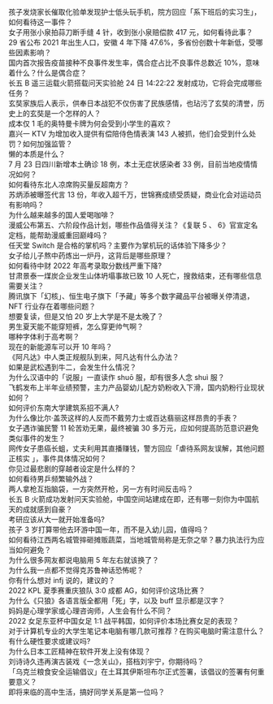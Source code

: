 孩子发烧家长催取化验单发现护士低头玩手机，院方回应「系下班后的实习生」，如何看待这一事件？  
女子用张小泉拍蒜刀断手缝 4 针，收到张小泉赔偿款 417 元，如何看待此事？  
29 省公布 2021 年出生人口，安徽 4 年下降 47.6%，多省份创数十年新低，受哪些因素影响？  
国内首次报告疫苗接种不良事件发生率，偶合症占比不良事件总数近 10%，意味着什么？什么是偶合症？  
长五 B 遥三运载火箭搭载问天实验舱 24 日 14:22:22 发射成功，它将会完成哪些任务？  
玄奘家族后人表示，供奉日本战犯不仅伤害了民族感情，也玷污了玄奘的清誉，历史上的玄奘是一个怎样的人？  
成本仅 1 毛的奥特曼卡牌为何会受到小学生的喜欢？  
嘉兴一 KTV 为增加收入提供有偿陪侍色情表演 143 人被抓，他们会受到什么处罚？如何加强监管？  
懒的本质是什么？  
7 月 23 日四川新增本土确诊 18 例，本土无症状感染者 33 例，目前当地疫情情况如何？  
如何看待东北人凉席购买量反超南方？  
苏炳添被曝签代言 13 份，年收入超千万，世锦赛成绩受质疑，商业化会对运动员有影响吗？  
为什么越来越多的国人爱喝咖啡？  
漫威公布第五、六阶段作品计划，哪些作品值得关注？《复联 5 、 6》官宣定名定档，能帮助漫威重回巅峰吗？  
任天堂 Switch 是合格的掌机吗？主要作为掌机玩的话体验下降多少？  
女子给儿子熬中药炼出一炉丹，这背后是哪些原理？  
如何看待中财 2022 年高考录取分数线严重下降?  
甘肃景泰一煤炭企业发生山体坍塌事故已致 10 人死亡，搜救结束，还有哪些信息需要关注？  
腾讯旗下「幻核」、恒生电子旗下「予藏」等多个数字藏品平台被曝关停清退，NFT 行业存在着哪些问题？  
想要复读，但是又怕 20 岁上大学是不是太晚了？  
男生夏天能不能穿短裤，怎么穿更帅气啊？  
哪种字体利于高考啊？  
现在的新能源车可以开 10 年吗？  
《阿凡达》中人类正规舰队到来，阿凡达有什么办法？  
如果是武松遇到牛二，会发生什么情况？  
为什么汉语中的「说服」一直读作 shuō 服，却有很多人念 shuì 服？  
飞鹤发布上半年业绩预警，主力产品婴幼儿配方奶粉收入下滑，国内奶粉行业现状如何？  
如何评价东南大学建筑系招不满人?  
为什么像比尔·盖茨这样的人反而不戴劳力士或百达翡丽这样昂贵的手表？  
女子遇诈骗民警 11 轮苦劝无果，最终被骗 30 多万元，应如何提高防范意识避免类似事件的发生？  
网传女子患癌长蛆，丈夫利用其直播赚钱，警方回应「虐待系网友误解，其他问题正核实 」，事件具体情况如何？  
你见过最悲剧的穿越者设定是什么样的？  
如何看待男乒频繁输外战？  
两人拿枪互指脑袋，一方突然开枪，另一方有时间反击吗？  
长五 B 火箭成功发射问天实验舱，中国空间站建成在即，还有哪一刻你为中国航天的成就感到自豪？  
考研应该从大一就开始准备吗?  
孩子 3 岁打算带他去环游中国一年，而不是入幼儿园，值得吗？  
如何看待江西两名城管摔砸摊贩蔬菜，当地城管局称是无奈之举？暴力执法行为应当如何避免？  
为什么很多网友都说电脑用 5 年左右就该换了？  
为什么我一点都不觉得克苏鲁神话恐怖呢？  
你有什么想对 infj 说的，建议的？  
2022 KPL 夏季赛重庆狼队 3:0 成都 AG，如何评价这场比赛？  
为什么《只狼》各语言版全都用「死」字，以及 buff 显示都是汉字？  
妈妈是心理学家或心理咨询师，人生会有什么不同？  
2022 女足东亚杯中国女足 1:1 战平韩国，如何评价本场比赛女足的表现？  
对于计算机专业的大学生笔记本电脑有哪几款可推荐？在购买电脑时需注意什么？有什么硬性要求或建议吗?  
为什么日本工匠精神在软件开发上没有体现？  
刘诗诗久违再演古装戏《一念关山》，搭档刘宇宁，你期待吗？  
「乌克兰粮食安全运输倡议」在土耳其伊斯坦布尔正式签署，该倡议的签署有何重要意义？  
即将来临的高中生活，搞好同学关系是第一位吗？  
